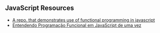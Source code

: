 ## JavaScript Resources

- [A repo. that demonstrates use of functional programming in javascript](https://github.com/divyanshu-rawat/Functional-Programming-JS)
- [Entendendo Programação Funcional em JavaScript de uma vez](https://medium.com/tableless/entendendo-programa%C3%A7%C3%A3o-funcional-em-javascript-de-uma-vez-c676489be08b)
